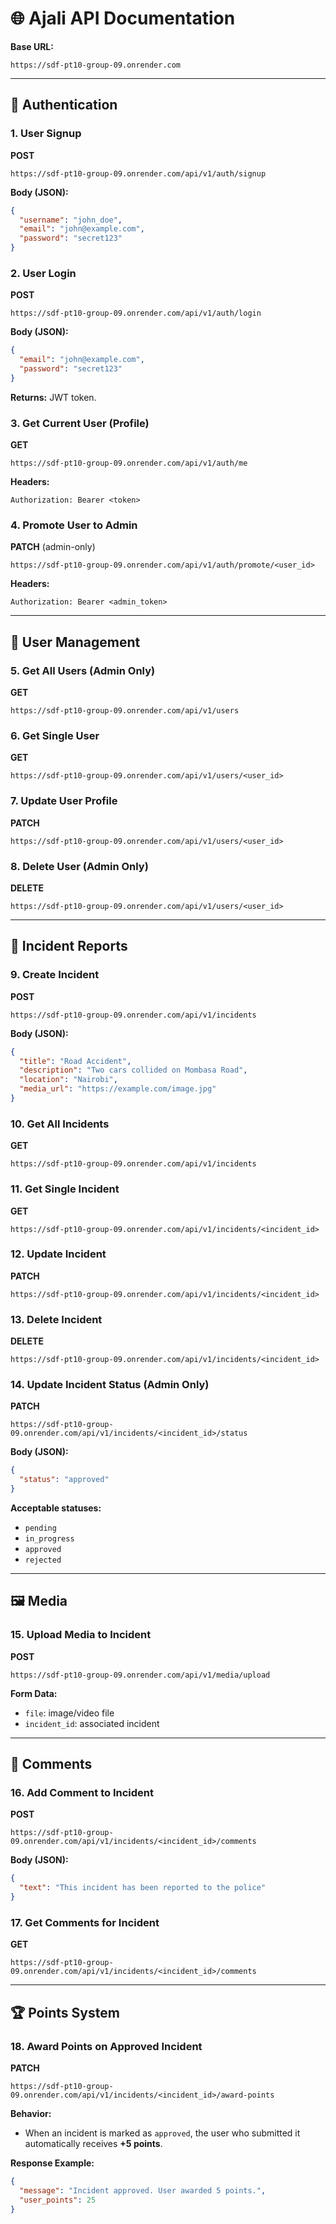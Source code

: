 # 🌐 Ajali API Documentation

**Base URL:**  
```
https://sdf-pt10-group-09.onrender.com
```

---

## 🔑 Authentication

### 1. User Signup
**POST**  
```
https://sdf-pt10-group-09.onrender.com/api/v1/auth/signup
```
**Body (JSON):**
```json
{
  "username": "john_doe",
  "email": "john@example.com",
  "password": "secret123"
}
```

### 2. User Login
**POST**  
```
https://sdf-pt10-group-09.onrender.com/api/v1/auth/login
```
**Body (JSON):**
```json
{
  "email": "john@example.com",
  "password": "secret123"
}
```
**Returns:** JWT token.

### 3. Get Current User (Profile)
**GET**  
```
https://sdf-pt10-group-09.onrender.com/api/v1/auth/me
```
**Headers:**
```
Authorization: Bearer <token>
```

### 4. Promote User to Admin
**PATCH** (admin-only)  
```
https://sdf-pt10-group-09.onrender.com/api/v1/auth/promote/<user_id>
```
**Headers:**
```
Authorization: Bearer <admin_token>
```

---

## 👤 User Management

### 5. Get All Users (Admin Only)
**GET**  
```
https://sdf-pt10-group-09.onrender.com/api/v1/users
```

### 6. Get Single User  
**GET**  
```
https://sdf-pt10-group-09.onrender.com/api/v1/users/<user_id>
```

### 7. Update User Profile  
**PATCH**  
```
https://sdf-pt10-group-09.onrender.com/api/v1/users/<user_id>
```

### 8. Delete User (Admin Only)  
**DELETE**  
```
https://sdf-pt10-group-09.onrender.com/api/v1/users/<user_id>
```

---

## 🚨 Incident Reports

### 9. Create Incident
**POST**  
```
https://sdf-pt10-group-09.onrender.com/api/v1/incidents
```
**Body (JSON):**
```json
{
  "title": "Road Accident",
  "description": "Two cars collided on Mombasa Road",
  "location": "Nairobi",
  "media_url": "https://example.com/image.jpg"
}
```

### 10. Get All Incidents  
**GET**  
```
https://sdf-pt10-group-09.onrender.com/api/v1/incidents
```

### 11. Get Single Incident  
**GET**  
```
https://sdf-pt10-group-09.onrender.com/api/v1/incidents/<incident_id>
```

### 12. Update Incident  
**PATCH**  
```
https://sdf-pt10-group-09.onrender.com/api/v1/incidents/<incident_id>
```

### 13. Delete Incident  
**DELETE**  
```
https://sdf-pt10-group-09.onrender.com/api/v1/incidents/<incident_id>
```

### 14. Update Incident Status (Admin Only)
**PATCH**  
```
https://sdf-pt10-group-09.onrender.com/api/v1/incidents/<incident_id>/status
```
**Body (JSON):**
```json
{
  "status": "approved"
}
```
**Acceptable statuses:**
- `pending`
- `in_progress`
- `approved`
- `rejected`

---

## 🖼️ Media

### 15. Upload Media to Incident
**POST**  
```
https://sdf-pt10-group-09.onrender.com/api/v1/media/upload
```
**Form Data:**
- `file`: image/video file
- `incident_id`: associated incident

---

## 💬 Comments

### 16. Add Comment to Incident  
**POST**  
```
https://sdf-pt10-group-09.onrender.com/api/v1/incidents/<incident_id>/comments
```
**Body (JSON):**
```json
{
  "text": "This incident has been reported to the police"
}
```

### 17. Get Comments for Incident  
**GET**  
```
https://sdf-pt10-group-09.onrender.com/api/v1/incidents/<incident_id>/comments
```

---

## 🏆 Points System

### 18. Award Points on Approved Incident  
**PATCH**  
```
https://sdf-pt10-group-09.onrender.com/api/v1/incidents/<incident_id>/award-points
```
**Behavior:**  
- When an incident is marked as `approved`, the user who submitted it automatically receives **+5 points**.  

**Response Example:**
```json
{
  "message": "Incident approved. User awarded 5 points.",
  "user_points": 25
}
```
